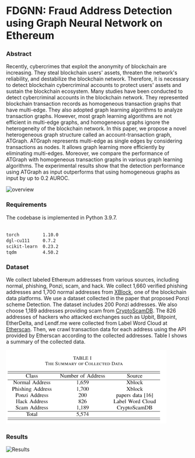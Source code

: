 # FDGNN: Fraud Address Detection using Graph Neural Network on Ethereum

### Abstract

Recently, cybercrimes that exploit the anonymity of blockchain are increasing. They steal blockchain users' assets, threaten the network's reliability, and destabilize the blockchain network. Therefore, it is necessary to detect blockchain cybercriminal accounts to protect users' assets and sustain the blockchain ecosystem. Many studies have been conducted to detect cybercriminal accounts in the blockchain network. They represented blockchain transaction records as homogeneous transaction graphs that have multi-edge. They also adopted graph learning algorithms to analyze transaction graphs. However, most graph learning algorithms are not efficient in multi-edge graphs, and homogeneous graphs ignore the heterogeneity of the blockchain network. In this paper, we propose a novel heterogeneous graph structure called an account-transaction graph, ATGraph. ATGraph represents multi-edge as single edges by considering transactions as nodes. It allows graph learning more efficiently by eliminating multi-edges. Moreover, we compare the performance of ATGraph with homogeneous transaction graphs in various graph learning algorithms. The experimental results show that the detection performance using ATGraph as input outperforms that using homogeneous graphs as input by up to 0.2 AUROC.

![overview](overall2.png)

### Requirements

The codebase is implemented in Python 3.9.7.
```

torch         1.10.0
dgl-cu111     0.7.2
scikit-learn  0.23.2
tqdm          4.50.2

```

### Dataset

We collect labeled Ethereum addresses from various sources, including normal, phishing, Ponzi, scam, and hack. We collect 1,660 verified phishing addresses and 1,700 normal addresses from [XBlock](https://xblock.pro/), one of the blockchain data platforms. We use a dataset collected in the paper that proposed Ponzi scheme Detection. The dataset includes 200 Ponzi addresses. We also choose 1,189 addresses providing scam from [CryptoScamDB](https://cryptoscamdb.org/scams/). The 826 addresses of hackers who attacked exchanges such as Upbit, Bitpoint, EtherDelta, and Lendf.me were collected from Label Word Cloud at [Etherscan](https://etherscan.io/). Then, we crawl transaction data for each address using the API provided by Etherscan according to the collected addresses. Table I shows a summary of the collected data.

![The Summary of Collected Data](data.png)

### Results

![Results](result.png)

